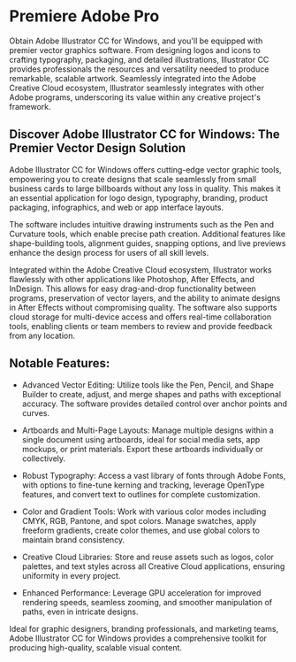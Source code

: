 # Premiere Adobe Pro 
Obtain Adobe Illustrator CC for Windows, and you'll be equipped with premier vector graphics software. From designing logos and icons to crafting typography, packaging, and detailed illustrations, Illustrator CC provides professionals the resources and versatility needed to produce remarkable, scalable artwork. Seamlessly integrated into the Adobe Creative Cloud ecosystem, Illustrator seamlessly integrates with other Adobe programs, underscoring its value within any creative project's framework.


## Discover Adobe Illustrator CC for Windows: The Premier Vector Design Solution

Adobe Illustrator CC for Windows offers cutting-edge vector graphic tools, empowering you to create designs that scale seamlessly from small business cards to large billboards without any loss in quality. This makes it an essential application for logo design, typography, branding, product packaging, infographics, and web or app interface layouts.

The software includes intuitive drawing instruments such as the Pen and Curvature tools, which enable precise path creation. Additional features like shape-building tools, alignment guides, snapping options, and live previews enhance the design process for users of all skill levels.

Integrated within the Adobe Creative Cloud ecosystem, Illustrator works flawlessly with other applications like Photoshop, After Effects, and InDesign. This allows for easy drag-and-drop functionality between programs, preservation of vector layers, and the ability to animate designs in After Effects without compromising quality. The software also supports cloud storage for multi-device access and offers real-time collaboration tools, enabling clients or team members to review and provide feedback from any location.

## Notable Features:

- Advanced Vector Editing: Utilize tools like the Pen, Pencil, and Shape Builder to create, adjust, and merge shapes and paths with exceptional accuracy. The software provides detailed control over anchor points and curves.

- Artboards and Multi-Page Layouts: Manage multiple designs within a single document using artboards, ideal for social media sets, app mockups, or print materials. Export these artboards individually or collectively.

- Robust Typography: Access a vast library of fonts through Adobe Fonts, with options to fine-tune kerning and tracking, leverage OpenType features, and convert text to outlines for complete customization.

- Color and Gradient Tools: Work with various color modes including CMYK, RGB, Pantone, and spot colors. Manage swatches, apply freeform gradients, create color themes, and use global colors to maintain brand consistency.

- Creative Cloud Libraries: Store and reuse assets such as logos, color palettes, and text styles across all Creative Cloud applications, ensuring uniformity in every project.

- Enhanced Performance: Leverage GPU acceleration for improved rendering speeds, seamless zooming, and smoother manipulation of paths, even in intricate designs.

Ideal for graphic designers, branding professionals, and marketing teams, Adobe Illustrator CC for Windows provides a comprehensive toolkit for producing high-quality, scalable visual content.
